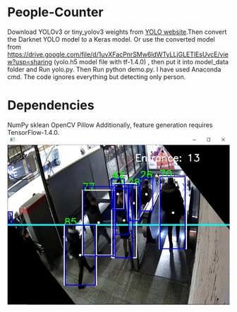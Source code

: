 # People-Counter
Download YOLOv3 or tiny_yolov3 weights from [YOLO website](http://pjreddie.com/darknet/yolo/).Then convert the Darknet YOLO model to a Keras model. Or use the converted model from https://drive.google.com/file/d/1uvXFacPnrSMw6ldWTyLLjGLETlEsUvcE/view?usp=sharing (yolo.h5 model file with tf-1.4.0) , then put it into model_data folder and
Run yolo.py. Then Run python demo.py. I have used Anaconda cmd. The code ignores everything but detecting only person. 

# Dependencies
NumPy
sklean
OpenCV
Pillow
Additionally, feature generation requires TensorFlow-1.4.0.
![image](https://github.com/tutul032/People-Counter/blob/master/people%20counter.jpg)

